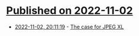 # [Published on 2022-11-02](index.md)

* [2022-11-02, 20:11:19](https://news.ycombinator.com/item?id=33442281) - [The case for JPEG XL](https://cloudinary.com/blog/the-case-for-jpeg-xl)
